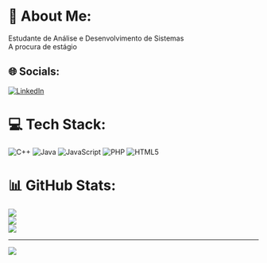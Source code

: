 # 💫 About Me:
Estudante de Análise e Desenvolvimento de Sistemas<br>A procura de estágio


## 🌐 Socials:
[![LinkedIn](https://img.shields.io/badge/LinkedIn-%230077B5.svg?logo=linkedin&logoColor=white)](https://linkedin.com/in/https://www.linkedin.com/in/lucas-esteves-b59186218?lipi=urn%3Ali%3Apage%3Ad_flagship3_profile_view_base_contact_details%3Bb2zrmbdCTrGCZWGYG1auog%3D%3D) 

# 💻 Tech Stack:
![C++](https://img.shields.io/badge/c++-%2300599C.svg?style=flat-square&logo=c%2B%2B&logoColor=white) ![Java](https://img.shields.io/badge/java-%23ED8B00.svg?style=flat-square&logo=java&logoColor=white) ![JavaScript](https://img.shields.io/badge/javascript-%23323330.svg?style=flat-square&logo=javascript&logoColor=%23F7DF1E) ![PHP](https://img.shields.io/badge/php-%23777BB4.svg?style=flat-square&logo=php&logoColor=white) ![HTML5](https://img.shields.io/badge/html5-%23E34F26.svg?style=flat-square&logo=html5&logoColor=white)
# 📊 GitHub Stats:
![](https://github-readme-stats.vercel.app/api?username=LucasSTVS&theme=tokyonight&hide_border=true&include_all_commits=false&count_private=false)<br/>
![](https://github-readme-streak-stats.herokuapp.com/?user=LucasSTVS&theme=tokyonight&hide_border=true)<br/>
![](https://github-readme-stats.vercel.app/api/top-langs/?username=LucasSTVS&theme=tokyonight&hide_border=true&include_all_commits=false&count_private=false&layout=compact)

---
[![](https://visitcount.itsvg.in/api?id=LucasSTVS&icon=0&color=0)](https://visitcount.itsvg.in)

<!-- Proudly created with GPRM ( https://gprm.itsvg.in ) -->